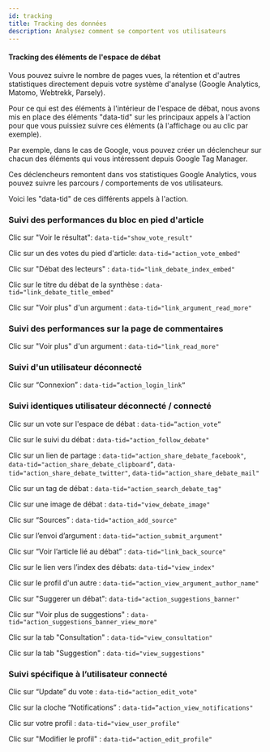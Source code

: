 ```yaml
---
id: tracking
title: Tracking des données
description: Analysez comment se comportent vos utilisateurs
---
```


#### Tracking des éléments de l'espace de débat

Vous pouvez suivre le nombre de pages vues, la rétention et d'autres statistiques directement depuis votre système d'analyse (Google Analytics, Matomo, Webtrekk, Parsely).

Pour ce qui est des éléments à l'intérieur de l'espace de débat, nous avons mis en place des éléments "data-tid" sur les principaux appels à l'action pour que vous puissiez suivre ces éléments (à l'affichage ou au clic par exemple).

Par exemple, dans le cas de Google, vous pouvez créer un déclencheur sur chacun des éléments qui vous intéressent depuis Google Tag Manager. 

Ces déclencheurs remontent dans vos statistiques Google Analytics, vous pouvez suivre les parcours / comportements de vos utilisateurs. 

Voici les "data-tid" de ces différents appels à l'action.

### Suivi des performances du bloc en pied d'article

Clic sur "Voir le résultat": `data-tid="show_vote_result"`

Clic sur un des votes du pied d'article: `data-tid="action_vote_embed"`

Clic sur "Débat des lecteurs" : `data-tid="link_debate_index_embed"`

Clic sur le titre du débat de la synthèse : `data-tid="link_debate_title_embed"`

Clic sur "Voir plus" d'un argument : `data-tid="link_argument_read_more"` 

### Suivi des performances sur la page de commentaires

Clic sur "Voir plus" d'un argument : `data-tid="link_read_more"` 

### Suivi d'un utilisateur déconnecté

Clic sur “Connexion” : `data-tid=”action_login_link”`

### Suivi identiques utilisateur déconnecté / connecté

Clic sur un vote sur l'espace de débat : `data-tid=”action_vote”`

Clic sur le suivi du débat : `data-tid="action_follow_debate"`

Clic sur un lien de partage : `data-tid="action_share_debate_facebook"`, `data-tid="action_share_debate_clipboard”`, `data-tid="action_share_debate_twitter"`, `data-tid="action_share_debate_mail"`

Clic sur un tag de débat : `data-tid="action_search_debate_tag"`

Clic sur une image de débat : `data-tid="view_debate_image"`

Clic sur “Sources” : `data-tid="action_add_source"`

Clic sur l’envoi d’argument : `data-tid="action_submit_argument"`

Clic sur “Voir l’article lié au débat” : `data-tid="link_back_source"`

Clic sur le lien vers l’index des débats: `data-tid="view_index"`

Clic sur le profil d'un autre : `data-tid="action_view_argument_author_name"`

Clic sur "Suggerer un débat": `data-tid="action_suggestions_banner"`

Clic sur "Voir plus de suggestions" : `data-tid="action_suggestions_banner_view_more"`

Clic sur la tab "Consultation" : `data-tid="view_consultation"`

Clic sur la tab "Suggestion" : `data-tid="view_suggestions"`

### Suivi spécifique à l’utilisateur connecté

Clic sur “Update” du vote : `data-tid="action_edit_vote"`

Clic sur la cloche “Notifications” : `data-tid=”action_view_notifications"`

Clic sur votre profil : `data-tid="view_user_profile"`

Clic sur "Modifier le profil" : `data-tid="action_edit_profile"`


